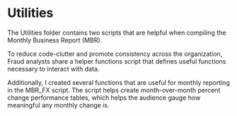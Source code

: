 # Utilities

The Utilities folder contains two scripts that are helpful when compiling the Monthly Business Report (MBR).

To reduce code-clutter and promote consistency across the organization, Fraud analysts share a helper functions script that defines useful functions necessary to interact with data.

Additionally, I created several functions that are useful for monthly reporting in the MBR_FX script. The script helps create month-over-month percent change performance tables, which helps the audience gauge how meaningful any monthly change is. 

